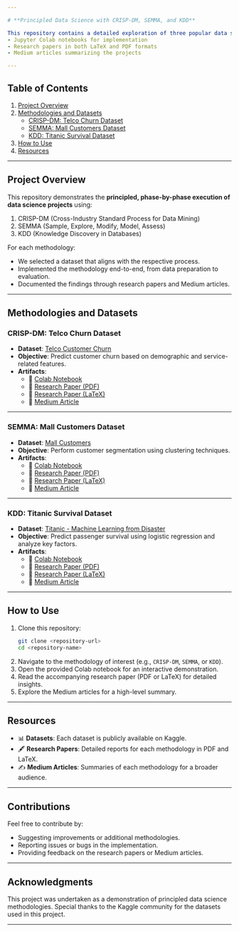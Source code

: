 ```yaml
---

# **Principled Data Science with CRISP-DM, SEMMA, and KDD**

This repository contains a detailed exploration of three popular data science methodologies: **CRISP-DM**, **SEMMA**, and **KDD**. Each methodology is demonstrated using a unique dataset and includes:
- Jupyter Colab notebooks for implementation
- Research papers in both LaTeX and PDF formats
- Medium articles summarizing the projects

---
```


## **Table of Contents**
1. [Project Overview](#project-overview)
2. [Methodologies and Datasets](#methodologies-and-datasets)
    - [CRISP-DM: Telco Churn Dataset](#crisp-dm-telco-churn-dataset)
    - [SEMMA: Mall Customers Dataset](#semma-mall-customers-dataset)
    - [KDD: Titanic Survival Dataset](#kdd-titanic-survival-dataset)
3. [How to Use](#how-to-use)
4. [Resources](#resources)

---

## **Project Overview**
This repository demonstrates the **principled, phase-by-phase execution of data science projects** using:
1. CRISP-DM (Cross-Industry Standard Process for Data Mining)
2. SEMMA (Sample, Explore, Modify, Model, Assess)
3. KDD (Knowledge Discovery in Databases)

For each methodology:
- We selected a dataset that aligns with the respective process.
- Implemented the methodology end-to-end, from data preparation to evaluation.
- Documented the findings through research papers and Medium articles.

---

## **Methodologies and Datasets**

### **CRISP-DM: Telco Churn Dataset**
- **Dataset**: [Telco Customer Churn](https://www.kaggle.com/blastchar/telco-customer-churn)
- **Objective**: Predict customer churn based on demographic and service-related features.
- **Artifacts**:
  - 📓 [Colab Notebook](<link-to-crisp-dm-colab>)
  - 📄 [Research Paper (PDF)](<link-to-crisp-dm-pdf>)
  - 📜 [Research Paper (LaTeX)](<link-to-crisp-dm-latex>)
  - 📝 [Medium Article](<link-to-crisp-dm-medium>)

---

### **SEMMA: Mall Customers Dataset**
- **Dataset**: [Mall Customers](https://www.kaggle.com/vjchoudhary7/customer-segmentation-tutorial-in-python)
- **Objective**: Perform customer segmentation using clustering techniques.
- **Artifacts**:
  - 📓 [Colab Notebook](<link-to-semma-colab>)
  - 📄 [Research Paper (PDF)](<link-to-semma-pdf>)
  - 📜 [Research Paper (LaTeX)](<link-to-semma-latex>)
  - 📝 [Medium Article](<link-to-semma-medium>)

---

### **KDD: Titanic Survival Dataset**
- **Dataset**: [Titanic - Machine Learning from Disaster](https://www.kaggle.com/c/titanic)
- **Objective**: Predict passenger survival using logistic regression and analyze key factors.
- **Artifacts**:
  - 📓 [Colab Notebook](<link-to-kdd-colab>)
  - 📄 [Research Paper (PDF)](<link-to-kdd-pdf>)
  - 📜 [Research Paper (LaTeX)](<link-to-kdd-latex>)
  - 📝 [Medium Article](<link-to-kdd-medium>)

---

## **How to Use**
1. Clone this repository:
   ```bash
   git clone <repository-url>
   cd <repository-name>
   ```
2. Navigate to the methodology of interest (e.g., `CRISP-DM`, `SEMMA`, or `KDD`).
3. Open the provided Colab notebook for an interactive demonstration.
4. Read the accompanying research paper (PDF or LaTeX) for detailed insights.
5. Explore the Medium articles for a high-level summary.

---

## **Resources**
- 📊 **Datasets**: Each dataset is publicly available on Kaggle.
- 🖋 **Research Papers**: Detailed reports for each methodology in PDF and LaTeX.
- ✍ **Medium Articles**: Summaries of each methodology for a broader audience.

---

## **Contributions**
Feel free to contribute by:
- Suggesting improvements or additional methodologies.
- Reporting issues or bugs in the implementation.
- Providing feedback on the research papers or Medium articles.

---

## **Acknowledgments**
This project was undertaken as a demonstration of principled data science methodologies. Special thanks to the Kaggle community for the datasets used in this project.

---
